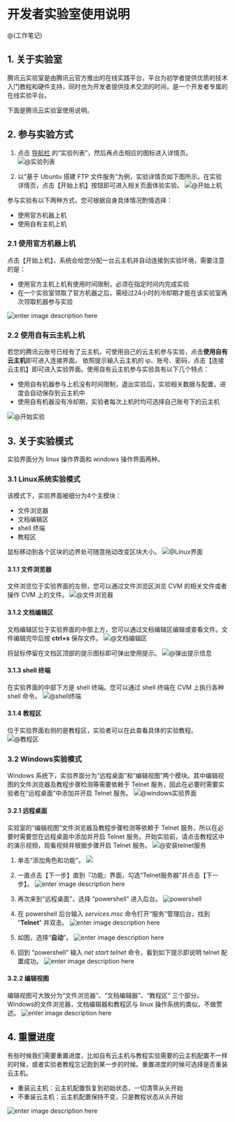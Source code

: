 # 开发者实验室使用说明

@(工作笔记)


## 1. 关于实验室
腾讯云实验室是由腾讯云官方推出的在线实践平台，平台为初学者提供优质的技术入门教程和硬件支持，同时也为开发者提供技术交流的时间，是一个开发者专属的在线实验平台。

下面是腾讯云实验室使用说明。


## 2. 参与实验方式
1. 点击 [导航栏](https://cloud.tencent.com/developer/labs) 的“实验列表”，然后再点击相应的图标进入详情页。
![@实验列表](https://mc.qcloudimg.com/static/img/1081102238239e7ec5cc115b83ddcceb/8888888.png)

2. 以“基于 Ubuntu 搭建 FTP 文件服务”为例，实验详情页如下图所示。在实验详情页，点击【开始上机】按钮即可进入相关页面体验实验。
![@开始上机](https://mc.qcloudimg.com/static/img/7a23fcb9ec86b5f51d5a94863f802710/GFJQSJ.png)




参与实验有以下两种方式，您可根据自身具体情况酌情选择：

- 使用官方机器上机
- 使用自有主机上机

### 2.1 使用官方机器上机

点击【开始上机】，系统会给您分配一台云主机并自动连接到实验环境，需要注意的是：

 - 使用官方主机上机有使用时间限制，必须在指定时间内完成实验
 - 在一个实验室领取了官方机器之后，需经过24小时的冷却期才能在该实验室再次领取机器参与实验

![enter image description here](https://mc.qcloudimg.com/static/img/166932df53d95cf31dad3ea468da8a97/6666.png)
 
### 2.2 使用自有云主机上机
若您的腾讯云账号已经有了云主机，可使用自己的云主机参与实验，点击**使用自有云主机**即可进入连接界面。
依照提示输入云主机的 ip、账号、密码，点击【连接云主机】即可进入实验界面。使用自有云主机参与实验具有以下几个特点：

 - 使用自有机器参与上机没有时间限制，退出实验后，实验相关数据与配置，进度会自动保存到云主机中
 - 使用自有机器没有冷却期，实验者每次上机时均可选择自己账号下的云主机

![@开始实验](https://mc.qcloudimg.com/static/img/0414ebef67534ffb563c734aa3b55fa1/77777.png)


## 3. 关于实验模式
实验界面分为 linux 操作界面和 windows 操作界面两种。
### 3.1 Linux系统实验模式
该模式下，实验界面被细分为4个主模块：

 - 文件浏览器
 - 文档编辑区
 - shell 终端
 - 教程区

鼠标移动到各个区块的边界处可随意拖动改变区块大小。
![@Linux界面](https://mc.qcloudimg.com/static/img/533f73205606baab5a5cd55f391defc8/4.png)
#### 3.1.1 文件浏览器
文件浏览位于实验界面的左侧，您可以通过文件浏览区浏览 CVM 的相关文件或者操作 CVM 上的文件。
![@文件浏览器](https://mc.qcloudimg.com/static/img/c0d00df45fc434cb12ec087e361e62eb/image.png)

#### 3.1.2 文档编辑区
文档编辑区位于实验界面的中部上方，您可以通过文档编辑区编辑或查看文件。文件编辑完毕后按 **ctrl+s** 保存文件。
![@文档编辑区](https://mc.qcloudimg.com/static/img/0eb0cf5bd91ce53a164ba84972b89c8f/image.png)

将鼠标停留在文档区顶部的提示图标即可弹出使用提示。
![@弹出提示信息](https://mc.qcloudimg.com/static/img/1ddbff691edeeeee4201b3a1554d33fe/5555.png)

#### 3.1.3 shell 终端
在实验界面的中部下方是 shell 终端。您可以通过 shell 终端在 CVM 上执行各种 shell 命令。
![@shell终端](https://mc.qcloudimg.com/static/img/83b08eccbaab39889891e10e35373b1c/image.png)

#### 3.1.4 教程区
位于实验界面右侧的是教程区，实验者可以在此查看具体的实验教程。
![@教程区](https://mc.qcloudimg.com/static/img/d10a8452e84316c0b4bcf77e69a307e0/image.png)


### 3.2 Windows实验模式
Windows 系统下，实验界面分为“远程桌面”和“编辑视图”两个模块。其中编辑视图的文件浏览器及教程步骤检测等需要依赖于 Telnet 服务，因此在必要时需要实验者在“远程桌面”中添加并开启 Telnet 服务。
![@windows实验界面](https://mc.qcloudimg.com/static/img/56ed41a889405a21537898f79d928bba/282828.png)

#### 3.2.1 远程桌面
实验室的“编辑视图”文件浏览器及教程步骤检测等依赖于 Telnet 服务，所以在必要时需要您在远程桌面中添加并开启 Telnet 服务。开始实验前，请点击教程区中的演示视频，观看视频并根据步骤开启 Telnet 服务。
![@安装telnet服务](https://mc.qcloudimg.com/static/img/b18d7143b5eeee83349bdb78ece7f213/image.png)

1. 单击“添加角色和功能”。
![](https://mc.qcloudimg.com/static/img/b9afba360384ddb825d72bf7dcb99e26/image.png)

2. 一直点击【下一步】直到『功能』界面，勾选“Telnet服务器”并点击【下一步】。
![enter image description here](https://mc.qcloudimg.com/static/img/d630080ac03e5a5915d8c4c76b0a2c6c/image.png)

3. 再次来到“远程桌面”，选择 “powershell” 进入后台。
![powershell](https://mc.qcloudimg.com/static/img/48ff2c8354cc32a53e92c57cb670e035/powershell.png)

4. 在 powershell 后台输入 *services.msc* 命令打开“服务”管理后台，找到 “**Telnet**” 并双击。
![enter image description here](https://mc.qcloudimg.com/static/img/a17c38c0bfec8defbc2966ee09541baa/hhhh.png)

5. 如图，选择“**自动**”。
![enter image description here](https://mc.qcloudimg.com/static/img/e001725a2859bc1fed77ae3dd5cc82b9/image.png)

6. 回到 “powershell” 输入 *net start telnet* 命令，看到如下提示即说明 telnet 配置成功。
![enter image description here](https://mc.qcloudimg.com/static/img/4b316b0d767c93d9483beb3a68d3eda7/JJJJJJ.png)

#### 3.2.2 编辑视图
编辑视图可大致分为“文件浏览器”、“文档编辑器”、“教程区” 三个部分。Windows的文件浏览器，文档编辑器和教程区与 linux 操作系统的类似，不做赘述。
![enter image description here](https://mc.qcloudimg.com/static/img/a84a70540cd145dbf077b1ab0954ebba/Windows.png)


## 4. 重置进度
有些时候我们需要重置进度，比如自有云主机与教程实验需要的云主机配置不一样的时候，或者实验者教程忘记跑到某一步的时候。重置进度的时候可选择是否重装云主机。

 - 重装云主机：云主机配置恢复到初始状态，一切清零从头开始
 - 不重装云主机：云主机配置保持不变，只是教程状态从头开始
 
![enter image description here](https://mc.qcloudimg.com/static/img/d264249c1f1295ea47b27620a056b6e6/image.png)


